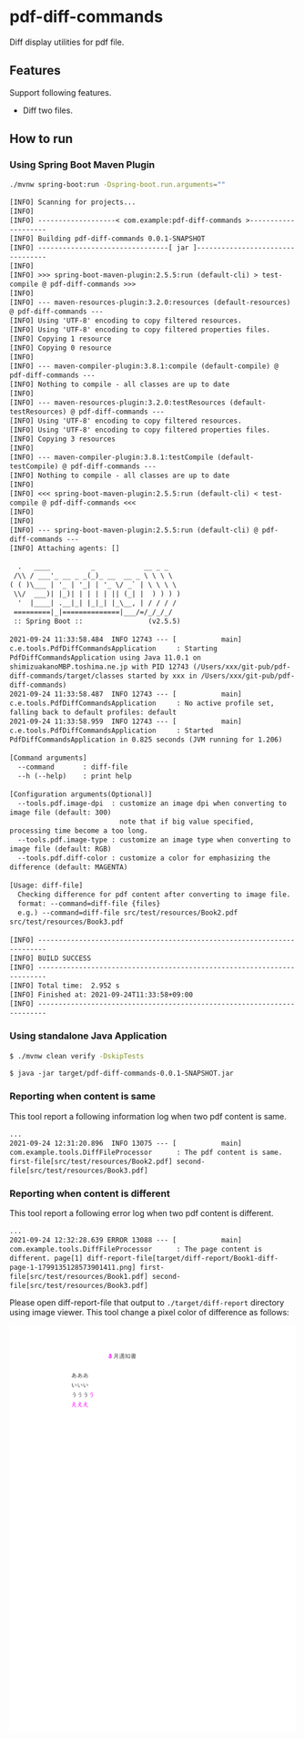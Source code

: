 # pdf-diff-commands

Diff display utilities for pdf file.

## Features

Support following features.

* Diff two files.

## How to run

### Using Spring Boot Maven Plugin

```bash
./mvnw spring-boot:run -Dspring-boot.run.arguments=""
```

```
[INFO] Scanning for projects...
[INFO] 
[INFO] -------------------< com.example:pdf-diff-commands >--------------------
[INFO] Building pdf-diff-commands 0.0.1-SNAPSHOT
[INFO] --------------------------------[ jar ]---------------------------------
[INFO] 
[INFO] >>> spring-boot-maven-plugin:2.5.5:run (default-cli) > test-compile @ pdf-diff-commands >>>
[INFO] 
[INFO] --- maven-resources-plugin:3.2.0:resources (default-resources) @ pdf-diff-commands ---
[INFO] Using 'UTF-8' encoding to copy filtered resources.
[INFO] Using 'UTF-8' encoding to copy filtered properties files.
[INFO] Copying 1 resource
[INFO] Copying 0 resource
[INFO] 
[INFO] --- maven-compiler-plugin:3.8.1:compile (default-compile) @ pdf-diff-commands ---
[INFO] Nothing to compile - all classes are up to date
[INFO] 
[INFO] --- maven-resources-plugin:3.2.0:testResources (default-testResources) @ pdf-diff-commands ---
[INFO] Using 'UTF-8' encoding to copy filtered resources.
[INFO] Using 'UTF-8' encoding to copy filtered properties files.
[INFO] Copying 3 resources
[INFO] 
[INFO] --- maven-compiler-plugin:3.8.1:testCompile (default-testCompile) @ pdf-diff-commands ---
[INFO] Nothing to compile - all classes are up to date
[INFO] 
[INFO] <<< spring-boot-maven-plugin:2.5.5:run (default-cli) < test-compile @ pdf-diff-commands <<<
[INFO] 
[INFO] 
[INFO] --- spring-boot-maven-plugin:2.5.5:run (default-cli) @ pdf-diff-commands ---
[INFO] Attaching agents: []

  .   ____          _            __ _ _
 /\\ / ___'_ __ _ _(_)_ __  __ _ \ \ \ \
( ( )\___ | '_ | '_| | '_ \/ _` | \ \ \ \
 \\/  ___)| |_)| | | | | || (_| |  ) ) ) )
  '  |____| .__|_| |_|_| |_\__, | / / / /
 =========|_|==============|___/=/_/_/_/
 :: Spring Boot ::                (v2.5.5)

2021-09-24 11:33:58.484  INFO 12743 --- [           main] c.e.tools.PdfDiffCommandsApplication     : Starting PdfDiffCommandsApplication using Java 11.0.1 on shimizuakanoMBP.toshima.ne.jp with PID 12743 (/Users/xxx/git-pub/pdf-diff-commands/target/classes started by xxx in /Users/xxx/git-pub/pdf-diff-commands)
2021-09-24 11:33:58.487  INFO 12743 --- [           main] c.e.tools.PdfDiffCommandsApplication     : No active profile set, falling back to default profiles: default
2021-09-24 11:33:58.959  INFO 12743 --- [           main] c.e.tools.PdfDiffCommandsApplication     : Started PdfDiffCommandsApplication in 0.825 seconds (JVM running for 1.206)

[Command arguments]
  --command       : diff-file
  --h (--help)    : print help

[Configuration arguments(Optional)]
  --tools.pdf.image-dpi  : customize an image dpi when converting to image file (default: 300)
                           note that if big value specified, processing time become a too long.
  --tools.pdf.image-type : customize an image type when converting to image file (default: RGB)
  --tools.pdf.diff-color : customize a color for emphasizing the difference (default: MAGENTA)

[Usage: diff-file]
  Checking difference for pdf content after converting to image file.
  format: --command=diff-file {files}
  e.g.) --command=diff-file src/test/resources/Book2.pdf src/test/resources/Book3.pdf

[INFO] ------------------------------------------------------------------------
[INFO] BUILD SUCCESS
[INFO] ------------------------------------------------------------------------
[INFO] Total time:  2.952 s
[INFO] Finished at: 2021-09-24T11:33:58+09:00
[INFO] ------------------------------------------------------------------------
```

### Using standalone Java Application

```bash
$ ./mvnw clean verify -DskipTests
```

```
$ java -jar target/pdf-diff-commands-0.0.1-SNAPSHOT.jar
```

### Reporting when content is same

This tool report a following information log when two pdf content is same.

```
...
2021-09-24 12:31:20.896  INFO 13075 --- [           main] com.example.tools.DiffFileProcessor      : The pdf content is same. first-file[src/test/resources/Book2.pdf] second-file[src/test/resources/Book3.pdf]
```

### Reporting when content is different

This tool report a following error log when two pdf content is different.

```
...
2021-09-24 12:32:28.639 ERROR 13088 --- [           main] com.example.tools.DiffFileProcessor      : The page content is different. page[1] diff-report-file[target/diff-report/Book1-diff-page-1-1799135128573901411.png] first-file[src/test/resources/Book1.pdf] second-file[src/test/resources/Book3.pdf]
```

Please open diff-report-file that output to `./target/diff-report` directory using image viewer.
This tool change a pixel color of difference as follows:

![sample different report file](./images/sample-diff-report-file.png "sample different report file")
